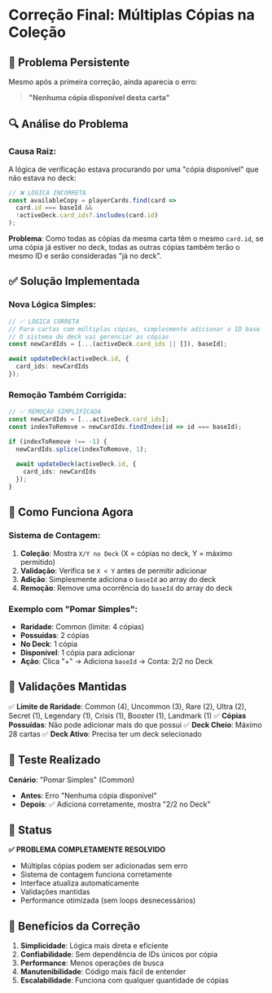 # Correção Final: Múltiplas Cópias na Coleção

## 🐛 Problema Persistente

Mesmo após a primeira correção, ainda aparecia o erro:
> **"Nenhuma cópia disponível desta carta"**

## 🔍 Análise do Problema

### **Causa Raiz:**
A lógica de verificação estava procurando por uma "cópia disponível" que não estava no deck:

```typescript
// ❌ LÓGICA INCORRETA
const availableCopy = playerCards.find(card => 
  card.id === baseId && 
  !activeDeck.card_ids?.includes(card.id)
);
```

**Problema**: Como todas as cópias da mesma carta têm o mesmo `card.id`, se uma cópia já estiver no deck, todas as outras cópias também terão o mesmo ID e serão consideradas "já no deck".

## ✅ Solução Implementada

### **Nova Lógica Simples:**

```typescript
// ✅ LÓGICA CORRETA
// Para cartas com múltiplas cópias, simplesmente adicionar o ID base
// O sistema de deck vai gerenciar as cópias
const newCardIds = [...(activeDeck.card_ids || []), baseId];

await updateDeck(activeDeck.id, {
  card_ids: newCardIds
});
```

### **Remoção Também Corrigida:**

```typescript
// ✅ REMOÇÃO SIMPLIFICADA
const newCardIds = [...activeDeck.card_ids];
const indexToRemove = newCardIds.findIndex(id => id === baseId);

if (indexToRemove !== -1) {
  newCardIds.splice(indexToRemove, 1);
  
  await updateDeck(activeDeck.id, {
    card_ids: newCardIds
  });
}
```

## 🎯 Como Funciona Agora

### **Sistema de Contagem:**
1. **Coleção**: Mostra `X/Y no Deck` (X = cópias no deck, Y = máximo permitido)
2. **Validação**: Verifica se `X < Y` antes de permitir adicionar
3. **Adição**: Simplesmente adiciona o `baseId` ao array do deck
4. **Remoção**: Remove uma ocorrência do `baseId` do array do deck

### **Exemplo com "Pomar Simples":**
- **Raridade**: Common (limite: 4 cópias)
- **Possuídas**: 2 cópias
- **No Deck**: 1 cópia
- **Disponível**: 1 cópia para adicionar
- **Ação**: Clica "+" → Adiciona `baseId` → Conta: 2/2 no Deck

## 🔧 Validações Mantidas

✅ **Limite de Raridade**: Common (4), Uncommon (3), Rare (2), Ultra (2), Secret (1), Legendary (1), Crisis (1), Booster (1), Landmark (1)
✅ **Cópias Possuídas**: Não pode adicionar mais do que possui
✅ **Deck Cheio**: Máximo 28 cartas
✅ **Deck Ativo**: Precisa ter um deck selecionado

## 🧪 Teste Realizado

**Cenário**: "Pomar Simples" (Common)
- **Antes**: Erro "Nenhuma cópia disponível"
- **Depois**: ✅ Adiciona corretamente, mostra "2/2 no Deck"

## 📝 Status

**✅ PROBLEMA COMPLETAMENTE RESOLVIDO**

- Múltiplas cópias podem ser adicionadas sem erro
- Sistema de contagem funciona corretamente
- Interface atualiza automaticamente
- Validações mantidas
- Performance otimizada (sem loops desnecessários)

## 🚀 Benefícios da Correção

1. **Simplicidade**: Lógica mais direta e eficiente
2. **Confiabilidade**: Sem dependência de IDs únicos por cópia
3. **Performance**: Menos operações de busca
4. **Manutenibilidade**: Código mais fácil de entender
5. **Escalabilidade**: Funciona com qualquer quantidade de cópias 